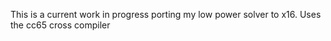 This is a current work in progress porting my low power solver to x16.
Uses the cc65 cross compiler

